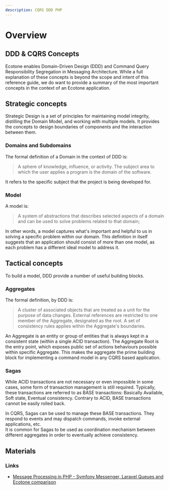 ```yaml
---
description: CQRS DDD PHP
---
```


# Overview

## DDD & CQRS Concepts

Ecotone enables Domain-Driven Design (DDD) and Command Query Responsibility Segregation in Messaging Architecture. While a full explanation of these concepts is beyond the scope and intent of this reference guide, we do want to provide a summary of the most important concepts in the context of an Ecotone application.

## Strategic concepts <a href="#strategic-concepts" id="strategic-concepts"></a>

Strategic Design is a set of principles for maintaining model integrity, distilling the Domain Model, and working with multiple models. It provides the concepts to design boundaries of components and the interaction between them.&#x20;

### Domains and Subdomains <a href="#domains-and-subdomains" id="domains-and-subdomains"></a>

The formal definition of a Domain in the context of DDD is:

> A sphere of knowledge, influence, or activity. The subject area to which the user applies a program is the domain of the software.

It refers to the specific subject that the project is being developed for.&#x20;

### Model <a href="#model" id="model"></a>

A model is:

> A system of abstractions that describes selected aspects of a domain and can be used to solve problems related to that domain;

In other words, a model captures what's important and helpful to us in solving a specific problem within our domain. This definition in itself suggests that an application should consist of more than one model, as each problem has a different ideal model to address it.

## Tactical concepts <a href="#tactical-concepts" id="tactical-concepts"></a>

To build a model, DDD provide a number of useful building blocks.&#x20;

### Aggregates <a href="#aggregates" id="aggregates"></a>

The formal definition, by DDD is:

> A cluster of associated objects that are treated as a unit for the purpose of data changes. External references are restricted to one member of the Aggregate, designated as the root. A set of consistency rules applies within the Aggregate's boundaries.

An Aggregate is an entity or group of entities that is always kept in a consistent state (within a single ACID transaction). The Aggregate Root is the entry point, which exposes public set of actions behaviours possible within specific Aggregate. This makes the aggregate the prime building block for implementing a command model in any CQRS based application.

### Sagas

While ACID transactions are not necessary or even impossible in some cases, some form of transaction management is still required. Typically, these transactions are referred to as BASE transactions: Basically Available, Soft state, Eventual consistency. Contrary to ACID, BASE transactions cannot be easily rolled back.

In CQRS, Sagas can be used to manage these BASE transactions. They respond to events and may dispatch commands, invoke external applications, etc. \
It is common for Sagas to be used as coordination mechanism between different aggregates in order to eventually achieve consistency.

## Materials

### Links

* [Message Processing in PHP - Symfony Messenger, Laravel Queues and Ecotone comparison](https://blog.ecotone.tech/message-processing-in-php-symfony-laravel-ecotone/)

